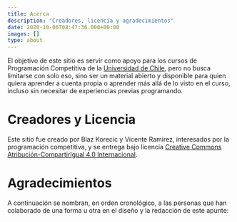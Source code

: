 ```yaml
---
title: Acerca
description: "Creadores, licencia y agradecimientos"
date: 2020-10-06T08:47:36.000+00:00
images: []
type: about
---
```


El objetivo de este sitio es servir como apoyo para los cursos de Programación Competitiva de la [Universidad de Chile](https://uchile.cl), pero no busca limitarse con solo eso, sino ser un material abierto y disponible para quien quiera aprender a cuenta propia o aprender más allá de lo visto en el curso, incluso sin necesitar de experiencias previas programando.

# Creadores y Licencia

Este sitio fue creado por Blaz Korecic y Vicente Ramirez, interesados por la programación competitiva, y se entrega bajo licencia <a rel="license" href="http://creativecommons.org/licenses/by-sa/4.0/">Creative Commons Atribución-CompartirIgual 4.0 Internacional</a>.

# Agradecimientos

A continuación se nombran, en orden cronológico, a las personas que han colaborado de una forma u otra en el diseño y la redacción de este apunte:

